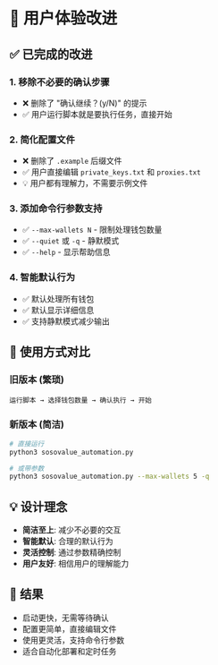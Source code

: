 # 🎉 用户体验改进

## ✅ 已完成的改进

### 1. 移除不必要的确认步骤
- ❌ 删除了 "确认继续？(y/N)" 的提示
- ✅ 用户运行脚本就是要执行任务，直接开始

### 2. 简化配置文件
- ❌ 删除了 `.example` 后缀文件
- ✅ 用户直接编辑 `private_keys.txt` 和 `proxies.txt`
- 💡 用户都有理解力，不需要示例文件

### 3. 添加命令行参数支持
- ✅ `--max-wallets N` - 限制处理钱包数量
- ✅ `--quiet` 或 `-q` - 静默模式
- ✅ `--help` - 显示帮助信息

### 4. 智能默认行为
- ✅ 默认处理所有钱包
- ✅ 默认显示详细信息
- ✅ 支持静默模式减少输出

## 🚀 使用方式对比

### 旧版本 (繁琐)
```
运行脚本 → 选择钱包数量 → 确认执行 → 开始
```

### 新版本 (简洁)
```bash
# 直接运行
python3 sosovalue_automation.py

# 或带参数
python3 sosovalue_automation.py --max-wallets 5 -q
```

## 💡 设计理念

- **简洁至上**: 减少不必要的交互
- **智能默认**: 合理的默认行为
- **灵活控制**: 通过参数精确控制
- **用户友好**: 相信用户的理解能力

## 🎯 结果

- 启动更快，无需等待确认
- 配置更简单，直接编辑文件
- 使用更灵活，支持命令行参数
- 适合自动化部署和定时任务
